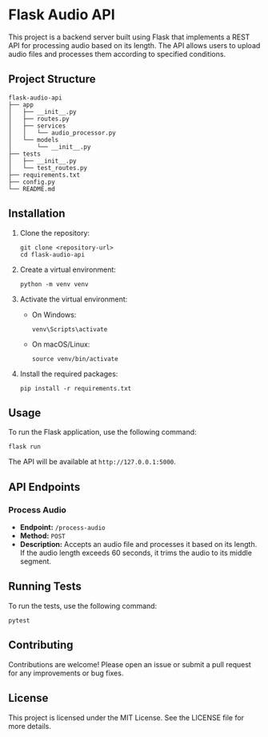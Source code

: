 # Flask Audio API

This project is a backend server built using Flask that implements a REST API for processing audio based on its length. The API allows users to upload audio files and processes them according to specified conditions.

## Project Structure

```
flask-audio-api
├── app
│   ├── __init__.py
│   ├── routes.py
│   ├── services
│   │   └── audio_processor.py
│   └── models
│       └── __init__.py
├── tests
│   ├── __init__.py
│   └── test_routes.py
├── requirements.txt
├── config.py
└── README.md
```

## Installation

1. Clone the repository:
   ```
   git clone <repository-url>
   cd flask-audio-api
   ```

2. Create a virtual environment:
   ```
   python -m venv venv
   ```

3. Activate the virtual environment:
   - On Windows:
     ```
     venv\Scripts\activate
     ```
   - On macOS/Linux:
     ```
     source venv/bin/activate
     ```

4. Install the required packages:
   ```
   pip install -r requirements.txt
   ```

## Usage

To run the Flask application, use the following command:
```
flask run
```

The API will be available at `http://127.0.0.1:5000`.

## API Endpoints

### Process Audio

- **Endpoint:** `/process-audio`
- **Method:** `POST`
- **Description:** Accepts an audio file and processes it based on its length. If the audio length exceeds 60 seconds, it trims the audio to its middle segment.

## Running Tests

To run the tests, use the following command:
```
pytest
```

## Contributing

Contributions are welcome! Please open an issue or submit a pull request for any improvements or bug fixes.

## License

This project is licensed under the MIT License. See the LICENSE file for more details.
